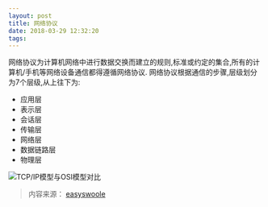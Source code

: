 ```yaml
---
layout: post
title: 网络协议
date: 2018-03-29 12:32:20
tags:
---
```

网络协议为计算机网络中进行数据交换而建立的规则,标准或约定的集合,所有的计算机/手机等网络设备通信都得遵循网络协议.
网络协议根据通信的步骤,层级划分为7个层级,从上往下为:

* 应用层
* 表示层
* 会话层
* 传输层
* 网络层
* 数据链路层
* 物理层

![TCP/IP模型与OSI模型对比](https://www.easyswoole.com/Manual/3.x/Cn/_book/noobCourse/NetworkrPotocol/networkPotocol.png)

>内容来源： [easyswoole](https://www.easyswoole.com)